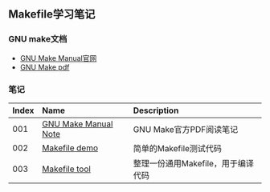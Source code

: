 ## Makefile学习笔记

### GNU make文档
- [GNU Make Manual官网](https://www.gnu.org/software/make/manual/)
- [GNU Make pdf](./gnu_make/make.pdf)

### 笔记
|Index|Name|Description|
|:---|:---|:---|
|001|[GNU Make Manual Note](./gnu_make/gnu_make_note.md)|GNU Make官方PDF阅读笔记|
|002|[Makefile demo](./makefile_demo/)|简单的Makefile测试代码|
|003|[Makefile tool](./makefile_tool/)|整理一份通用Makefile，用于编译代码|
